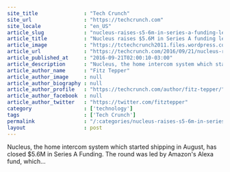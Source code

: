 ```yaml
---
site_title               : "Tech Crunch"
site_url                 : "https://techcrunch.com"
site_locale              : "en_US"
article_slug             : "nucleus-raises-s5-6m-in-series-a-funding-led-by-amazons-alexa-fund"
article_title            : "Nucleus raises $5.6M in Series A funding led by Amazon’s Alexa fund"
article_image            : "https://tctechcrunch2011.files.wordpress.com/2016/09/incall_lee_nucleus_01.jpg?w=764&h=400&crop=1"
article_url              : "https://techcrunch.com/2016/09/21/nucleus-raises-5-6m-in-series-a-funding-led-by-amazons-alexa-fund/"
article_published_at     : "2016-09-21T02:00:10-03:00"
article_description      : "Nucleus, the home intercom system which started shipping in August, has closed $5.6M in Series A Funding. The round was led by Amazon's Alexa fund, which..."
article_author_name      : "Fitz Tepper"
article_author_image     : null
article_author_biography : null
article_author_profile   : "https://techcrunch.com/author/fitz-tepper/"
article_author_facebook  : null
article_author_twitter   : "https://twitter.com/fitztepper"
category                 : ['technology']
tags                     : ['Tech Crunch']
permalink                : "/:categories/nucleus-raises-s5-6m-in-series-a-funding-led-by-amazons-alexa-fund/"
layout                   : post
---
```


Nucleus, the home intercom system which started shipping in August, has closed $5.6M in Series A Funding. The round was led by Amazon's Alexa fund, which...

